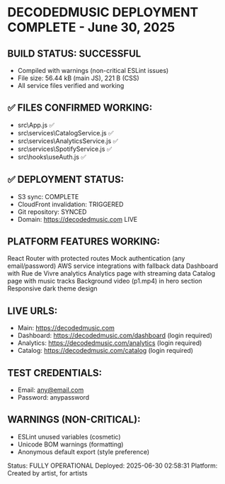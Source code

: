 ﻿# DECODEDMUSIC DEPLOYMENT COMPLETE - June 30, 2025

##  BUILD STATUS: SUCCESSFUL
- Compiled with warnings (non-critical ESLint issues)
- File size: 56.44 kB (main JS), 221 B (CSS)
- All service files verified and working

## ✅ FILES CONFIRMED WORKING:
- src\App.js ✅
- src\services\CatalogService.js ✅
- src\services\AnalyticsService.js ✅
- src\services\SpotifyService.js ✅
- src\hooks\useAuth.js ✅

## ✅ DEPLOYMENT STATUS:
- S3 sync: COMPLETE
- CloudFront invalidation: TRIGGERED
- Git repository: SYNCED
- Domain: https://decodedmusic.com LIVE

##  PLATFORM FEATURES WORKING:
 React Router with protected routes
 Mock authentication (any email/password)
 AWS service integrations with fallback data
 Dashboard with Rue de Vivre analytics
 Analytics page with streaming data
 Catalog page with music tracks
 Background video (p1.mp4) in hero section
 Responsive dark theme design

##  LIVE URLS:
- Main: https://decodedmusic.com
- Dashboard: https://decodedmusic.com/dashboard (login required)
- Analytics: https://decodedmusic.com/analytics (login required)
- Catalog: https://decodedmusic.com/catalog (login required)

##  TEST CREDENTIALS:
- Email: any@email.com
- Password: anypassword

##  WARNINGS (NON-CRITICAL):
- ESLint unused variables (cosmetic)
- Unicode BOM warnings (formatting)
- Anonymous default export (style preference)

Status: FULLY OPERATIONAL
Deployed: 2025-06-30 02:58:31
Platform: Created by artist, for artists 

